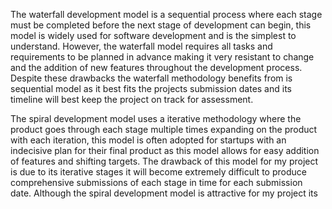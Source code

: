 The waterfall development model is a sequential process where each stage must be completed before the next stage of development can begin, this model is widely used for software development and is the simplest to understand. However, the waterfall model requires all tasks and requirements to be planned in advance making it very resistant to change and the addition of new features throughout the development process. Despite these drawbacks the waterfall methodology benefits from is sequential model as it best fits the projects submission dates and its timeline will best keep the project on track for assessment.

The spiral development model uses a iterative methodology where the product goes through each stage multiple times expanding on the product with each iteration, this model is often adopted for startups with an indecisive plan for their final product as this model allows for easy addition of features and shifting targets. The drawback of this model for my project is due to its iterative stages it will become extremely difficult to produce comprehensive submissions of each stage in time for each submission date. Although the spiral development model is attractive for my project its 